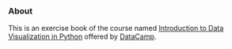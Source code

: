 ### About
This is an exercise book of the course named [Introduction to Data Visualization in Python](https://learn.datacamp.com/courses/introduction-to-data-visualization-in-python) offered by [DataCamp](https://learn.datacamp.com/).
